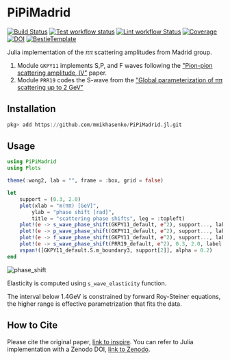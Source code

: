 # PiPiMadrid

[![Build Status](https://github.com/mmikhasenko/PiPiMadrid.jl/workflows/Test/badge.svg)](https://github.com/mmikhasenko/PiPiMadrid.jl/actions)
[![Test workflow status](https://github.com/mmikhasenko/PiPiMadrid.jl/actions/workflows/Test.yml/badge.svg?branch=main)](https://github.com/mmikhasenko/PiPiMadrid.jl/actions/workflows/Test.yml?query=branch%3Amain)
[![Lint workflow Status](https://github.com/mmikhasenko/PiPiMadrid.jl/actions/workflows/Lint.yml/badge.svg?branch=main)](https://github.com/mmikhasenko/PiPiMadrid.jl/actions/workflows/Lint.yml?query=branch%3Amain)
[![Coverage](https://codecov.io/gh/mmikhasenko/PiPiMadrid.jl/branch/main/graph/badge.svg)](https://codecov.io/gh/mmikhasenko/PiPiMadrid.jl)
[![DOI](https://zenodo.org/badge/DOI/FIXME)](https://doi.org/FIXME)
[![BestieTemplate](https://img.shields.io/endpoint?url=https://raw.githubusercontent.com/JuliaBesties/BestieTemplate.jl/main/docs/src/assets/badge.json)](https://github.com/JuliaBesties/BestieTemplate.jl)

Julia implementation of the $\pi\pi$ scattering amplitudes from Madrid group.

1. Module `GKPY11` implements S,P, and F waves following the ["Pion-pion scattering amplitude, IV"](https://inspirehep.net/literature/889131) paper.
2. Module `PRR19` codes the S-wave from the ["Global parameterization of ππ scattering up to 2 GeV"](https://inspirehep.net/literature/1747223)

## Installation

```julia
pkg> add https://github.com/mmikhasenko/PiPiMadrid.jl.git
```

## Usage


```julia
using PiPiMadrid
using Plots

theme(:wong2, lab = "", frame = :box, grid = false)

let
    support = (0.3, 2.0)
    plot(xlab = "m(ππ) [GeV]",
        ylab = "phase shift [rad]",
        title = "scattering phase shifts", leg = :topleft)
    plot!(e -> s_wave_phase_shift(GKPY11_default, e^2), support..., label = "δ0 GKPY11")
    plot!(e -> p_wave_phase_shift(GKPY11_default, e^2), support..., label = "δ1 GKPY11")
    plot!(e -> f_wave_phase_shift(GKPY11_default, e^2), support..., label = "δ3 GKPY11")
    plot!(e -> s_wave_phase_shift(PRR19_default, e^2), 0.3, 2.0, label = "δ0 PRR19")
    vspan!([GKPY11_default.S.m_boundary3, support[2]], alpha = 0.2)
end
```
![phase_shift](https://github.com/user-attachments/assets/aa358cf9-c117-43dd-8a0a-c1db18400289)

Elasticity is computed using `s_wave_elasticity` function.

The interval below 1.4GeV is constrained by forward Roy-Steiner equations, the higher range is effective parametrization that fits the data.

## How to Cite

Please cite the original paper, [link to inspire](https://inspirehep.net/literature/889131).
You can refer to Julia implementation with a Zenodo DOI, [link to Zenodo](https://doi.org/FIXME).

